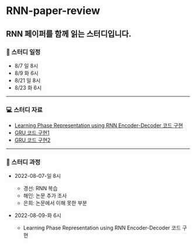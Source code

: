 # RNN-paper-review
## RNN 페이퍼를 함께 읽는 스터디입니다.

### 📆 스터디 일정
- 8/7 일 8시
- 8/9 화 6시
- 8/21 일 8시
- 8/23 화 6시
---
### 💻 스터디 자료
- [Learning Phase Representation using RNN Encoder-Decoder 코드 구현](https://deep-learning-study.tistory.com/691)
- [GRU 코드 구현1](https://velog.io/@choonsik_mom/pytorch%EB%A1%9C-GRU-%EA%B5%AC%ED%98%84%ED%95%98%EA%B8%B0)
- [GRU 코드 구현2](https://github.com/georgeyiasemis/Recurrent-Neural-Networks-from-scratch-using-PyTorch)
---
### 📝 스터디 과정
- 2022-08-07-일 8시
  - 경선: RNN 복습
  - 해인: 논문 추가 조사
  - 은희: 논문에서 이해 못한 부분
  
- 2022-08-09-화 6시
  - Learning Phase Representation using RNN Encoder-Decoder 코드 구현
